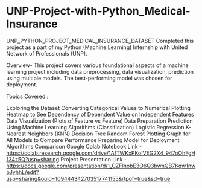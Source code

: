 # UNP-Project-with-Python_Medical-Insurance
UNP_PYTHON_PROJECT_MEDICAL_INSURANCE_DATASET
Completed this project as a part of my Python (Machine Learning) Internship with United Network of Professionals (UNP).

Overview- This project covers various foundational aspects of a machine learning project including data preprocessing, data visualization, prediction using multiple models. The best-performing model was chosen for deployment.

Topics Covered :

Exploring the Dataset Converting Categorical Values to Numerical Plotting Heatmap to See Dependency of Dependent Value on Independent Features Data Visualization (Plots of Feature vs Feature) Data Preparation Prediction Using Machine Learning Algorithms (Classification) Logistic Regression K-Nearest Neighbors (KNN) Decision Tree Random Forest Plotting Graph for All Models to Compare Performance Preparing Model for Deployment Algorithms Comparison
Google Colab Notebook Link -https://colab.research.google.com/drive/1AfTWKxPKoIVEG2X4_947oOhFgH134z5Q?usp=sharing
Project Presentation Link - https://docs.google.com/presentation/d/1_CZFlnobE3O6Q3bwnQB7Kqw1nwbJyhhL/edit?usp=sharing&ouid=109444342703517741155&rtpof=true&sd=true
